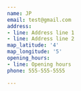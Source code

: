 ```yaml
---
name: JP
email: test@gmail.com
address:
- line: Address line 1
- line: Address line 2
map_latitude: '4'
map_longitude: '5'
opening_hours:
- line: Opening hours
phone: 555-555-5555

---
```

